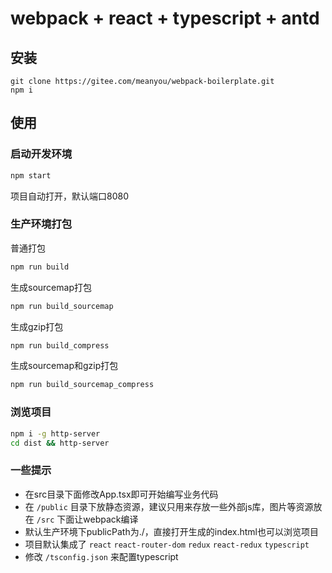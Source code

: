 # webpack + react + typescript + antd

## 安装

```
git clone https://gitee.com/meanyou/webpack-boilerplate.git
npm i
```

## 使用

### 启动开发环境

```bash
npm start
```

项目自动打开，默认端口8080

### 生产环境打包

普通打包
```bash
npm run build
```

生成sourcemap打包
```bash
npm run build_sourcemap
```

生成gzip打包
```bash
npm run build_compress
```

生成sourcemap和gzip打包
```bash
npm run build_sourcemap_compress
```

### 浏览项目

```bash 
npm i -g http-server
cd dist && http-server
```

### 一些提示

- 在src目录下面修改App.tsx即可开始编写业务代码
- 在 `/public` 目录下放静态资源，建议只用来存放一些外部js库，图片等资源放在 `/src` 下面让webpack编译
- 默认生产环境下publicPath为./，直接打开生成的index.html也可以浏览项目
- 项目默认集成了 `react` `react-router-dom` `redux` `react-redux` `typescript`
- 修改 `/tsconfig.json` 来配置typescript
